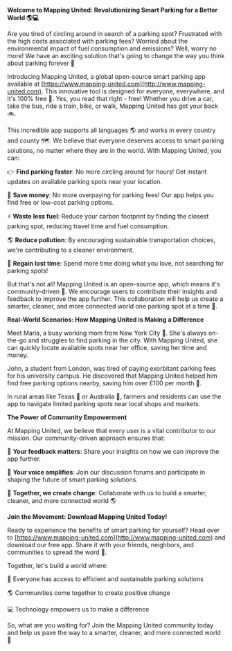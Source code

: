 **Welcome to Mapping United: Revolutionizing Smart Parking for a Better World 🌎💻**

Are you tired of circling around in search of a parking spot? Frustrated with the high costs associated with parking fees? Worried about the environmental impact of fuel consumption and emissions? Well, worry no more! We have an exciting solution that's going to change the way you think about parking forever 🚀

Introducing Mapping United, a global open-source smart parking app available at [https://www.mapping-united.com](http://www.mapping-united.com). This innovative tool is designed for everyone, everywhere, and it's 100% free 💸. Yes, you read that right - free! Whether you drive a car, take the bus, ride a train, bike, or walk, Mapping United has got your back 🚲.

This incredible app supports all languages 🌎 and works in every country and county 🗺️. We believe that everyone deserves access to smart parking solutions, no matter where they are in the world. With Mapping United, you can:

👉 **Find parking faster**: No more circling around for hours! Get instant updates on available parking spots near your location.

💸 **Save money**: No more overpaying for parking fees! Our app helps you find free or low-cost parking options.

⚡️ **Waste less fuel**: Reduce your carbon footprint by finding the closest parking spot, reducing travel time and fuel consumption.

🌎 **Reduce pollution**: By encouraging sustainable transportation choices, we're contributing to a cleaner environment.

💪 **Regain lost time**: Spend more time doing what you love, not searching for parking spots!

But that's not all! Mapping United is an open-source app, which means it's community-driven 🤝. We encourage users to contribute their insights and feedback to improve the app further. This collaboration will help us create a smarter, cleaner, and more connected world one parking spot at a time 🔗.

**Real-World Scenarios: How Mapping United is Making a Difference**

Meet Maria, a busy working mom from New York City 🌆. She's always on-the-go and struggles to find parking in the city. With Mapping United, she can quickly locate available spots near her office, saving her time and money.

John, a student from London, was tired of paying exorbitant parking fees for his university campus. He discovered that Mapping United helped him find free parking options nearby, saving him over £100 per month 💸.

In rural areas like Texas 🤠 or Australia 🐨, farmers and residents can use the app to navigate limited parking spots near local shops and markets.

**The Power of Community Empowerment**

At Mapping United, we believe that every user is a vital contributor to our mission. Our community-driven approach ensures that:

👥 **Your feedback matters**: Share your insights on how we can improve the app further.

💬 **Your voice amplifies**: Join our discussion forums and participate in shaping the future of smart parking solutions.

🌟 **Together, we create change**: Collaborate with us to build a smarter, cleaner, and more connected world 🌎

**Join the Movement: Download Mapping United Today!**

Ready to experience the benefits of smart parking for yourself? Head over to [https://www.mapping-united.com](http://www.mapping-united.com) and download our free app. Share it with your friends, neighbors, and communities to spread the word 📢.

Together, let's build a world where:

💚 Everyone has access to efficient and sustainable parking solutions

🌎 Communities come together to create positive change

💻 Technology empowers us to make a difference

So, what are you waiting for? Join the Mapping United community today and help us pave the way to a smarter, cleaner, and more connected world 🌟